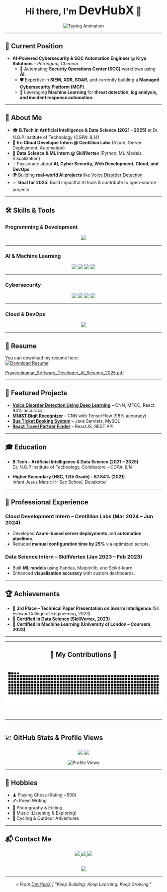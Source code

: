 <h1 align="center">
  <b>Hi there, I'm <span style="font-family: 'Trebuchet MS', sans-serif; font-size: 40px;">DevHubX</span> 👋</b>
</h1>

<p align="center">
  <img src="https://readme-typing-svg.demolab.com?font=Fira+Code&size=22&pause=1000&center=true&vCenter=true&width=500&lines=AI+Cybersecurity+%26+SOC+Automation+Engineer;Cybersecurity+Analyst+with+AI;AI%2FML+Engineer;Cloud+Developer;Always+Learning+%26+Building+Cool+Projects!" alt="Typing Animation" />
</p>

---

## 💼 Current Position

- **AI-Powered Cybersecurity & SOC Automation Engineer** @ **Krya Solutions** – *Perungudi, Chennai*  
  - 🔐 Automating **Security Operations Center (SOC)** workflows using **AI**.  
  - 🛡 Expertise in **SIEM, XDR, SOAR**, and currently building a **Managed Cybersecurity Platform (MCP)**.  
  - 🤖 Leveraging **Machine Learning** for **threat detection, log analysis, and incident response automation**.  

---

## 🚀 About Me

- 🎓 **B.Tech in Artificial Intelligence & Data Science (2021 – 2025)** at Dr. N.G.P Institute of Technology (CGPA: 8.14)  
- 💼 **Ex-Cloud Developer Intern @ Centillion Labs** (Azure, Server Deployment, Automation)  
- 🤖 **Data Science & ML Intern @ SkillVertex** (Python, ML Models, Visualization)  
- 💡 Passionate about **AI, Cyber Security, Web Development, Cloud, and DevOps**  
- 🌍 Building **real-world AI projects** like [Voice Disorder Detection](https://voicepathologydetection.netlify.app/)  
- 📈 **Goal for 2025:** Build impactful AI tools & contribute to open-source projects  

---

## 🛠️ Skills & Tools  

### **Programming & Development**
<div align="center">
  <img src="https://skillicons.dev/icons?i=java,python,php,html,css,javascript,react,mysql" />
</div>

---

### **AI & Machine Learning**
<div align="center">
  <img src="https://skillicons.dev/icons?i=tensorflow,python" />
  <img src="https://img.shields.io/badge/Pandas-150458?style=for-the-badge&logo=pandas&logoColor=white" />
  <img src="https://img.shields.io/badge/NumPy-013243?style=for-the-badge&logo=numpy&logoColor=white" />
  <img src="https://img.shields.io/badge/Power%20BI-F2C811?style=for-the-badge&logo=powerbi&logoColor=black" />
</div>

---

### **Cybersecurity**
<div align="center">
  <img src="https://img.shields.io/badge/SIEM-0052CC?style=for-the-badge&logo=splunk&logoColor=white" />
  <img src="https://img.shields.io/badge/XDR-FF5722?style=for-the-badge&logo=elastic&logoColor=white" />
  <img src="https://img.shields.io/badge/SOAR-8A2BE2?style=for-the-badge&logo=securityscorecard&logoColor=white" />
  <img src="https://img.shields.io/badge/MCP-0A66C2?style=for-the-badge&logo=cyberdefense&logoColor=white" />
</div>

---

### **Cloud & DevOps**
<div align="center">
  <img src="https://skillicons.dev/icons?i=azure,docker,git" />
</div>

---

## 📜 Resume

You can download my resume here:  
[![Download Resume](https://img.shields.io/badge/Resume-PDF-red?logo=adobeacrobatreader)](./Praveenkumar_Software_Developer_AI_Resume_2025.pdf)

[Praveenkumar_Software_Developer_AI_Resume_2025.pdf](https://github.com/praveenkumarsuresh5201/devhubx.git)

---

## 📂 Featured Projects

- **[Voice Disorder Detection Using Deep Learning](https://voicepathologydetection.netlify.app/)** – CNN, MFCC, React, 94% accuracy  
- **[MNIST Digit Recognizer](https://github.com/praveenkumarsuresh5201/MNIST-Digit-Recognizer)** – CNN with TensorFlow (98% accuracy)  
- **[Bus Ticket Booking System](https://github.com/praveenkumarsuresh5201/BusTicketBooking)** – Java Servlets, MySQL  
- **[React Travel Partner Finder](https://github.com/praveenkumarsuresh5201/React-Project)** – ReactJS, REST API  

---

## 🎓 Education

- **B.Tech – Artificial Intelligence & Data Science (2021 – 2025)**  
  Dr. N.G.P Institute of Technology, Coimbatore – *CGPA: 8.14*

- **Higher Secondary (HSC, 12th Grade) – 87.84% (2021)**  
  Infant Jesus Matric Hr Sec School, Devakottai

---

## 💼 Professional Experience

### **Cloud Development Intern – Centillion Labs (Mar 2024 – Jun 2024)**  
- Developed **Azure-based server deployments** and **automation pipelines**.  
- Reduced **manual configuration time by 25%** via optimized scripts.  

### **Data Science Intern – SkillVertex (Jan 2023 – Feb 2023)**  
- Built **ML models** using Pandas, Matplotlib, and Scikit-learn.  
- Enhanced **visualization accuracy** with custom dashboards.  

---

## 🏆 Achievements

- 🥉 **3rd Place – Technical Paper Presentation on Swarm Intelligence** (Sri Eshwar College of Engineering, 2023)  
- 📜 **Certified in Data Science (SkillVertex, 2023)**  
- 📜 **Certified in Machine Learning (University of London – Coursera, 2023)**  

---
<hr/>

<div align="center">
  <h2>🐍 My Contributions 🐍</h2>
  <br>
  <img alt="snake eating my contributions" src="https://raw.githubusercontent.com/praveenkumarsuresh5201/devhubx/output/dist/github-contribution-grid-snake.svg" />
  <br/><br/><br/>
</div>

<hr/>

---

## 📈 GitHub Stats & Profile Views

<p align="center">
  <img src="https://github-readme-stats.vercel.app/api?username=praveenkumarsuresh5201&show_icons=true&theme=default" height="165"/>
  <img src="https://github-readme-stats.vercel.app/api/top-langs/?username=praveenkumarsuresh5201&layout=compact&theme=default" height="165"/>
</p>

<p align="center">
  <img src="https://komarev.com/ghpvc/?username=praveenkumarsuresh5201&color=blue" alt="Profile Views" />
</p>

---

## 🎨 Hobbies

- ♟ Playing Chess (Rating ~500)  
- ✍️ Poem Writing  
- 📸 Photography & Editing  
- 🎵 Music (Listening & Exploring)  
- 🚴 Cycling & Outdoor Adventures  

---

## 📬 Contact Me

<div align="center"> 
  <a href="mailto:praveenkumar.ksuresh@gmail.com">
    <img src="https://img.shields.io/badge/Gmail-333333?style=for-the-badge&logo=gmail&logoColor=red" />
  </a>
  <a href="https://linkedin.com/in/praveenkumarsuresh5201" target="_blank">
    <img src="https://img.shields.io/badge/LinkedIn-0077B5?style=for-the-badge&logo=linkedin&logoColor=white" />
  </a>
  <a href="https://voicepathologydetection.netlify.app" target="_blank">
    <img src="https://img.shields.io/badge/Project-FF5722?style=for-the-badge&logo=google-chrome&logoColor=white" />
  </a>
</div>
<br>
<p align="center">
  <img src="https://media.giphy.com/media/qgQUggAC3Pfv687qPC/giphy.gif" width="300" />
</p>

---

<p align="center">
  <i>⭐️ From <a href="https://github.com/praveenkumarsuresh5201">DevHubX</a> | "Keep Building. Keep Learning. Keep Growing."</i>
</p>
